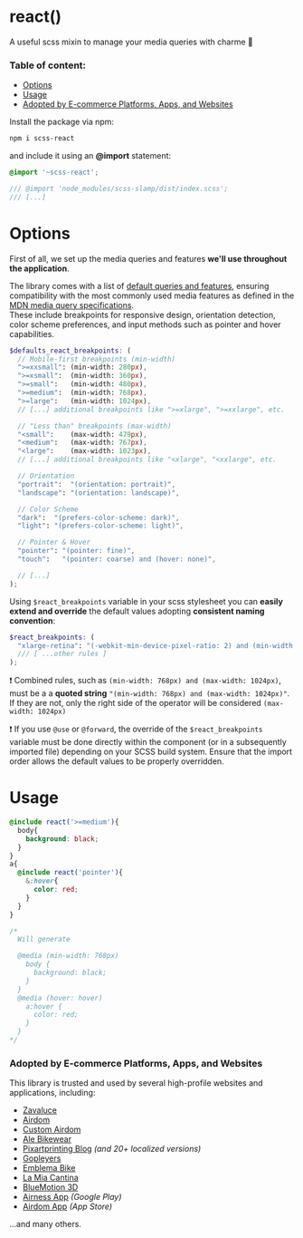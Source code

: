 
# react()
A useful scss mixin to manage your media queries with charme :tophat:

### Table of content:
- [Options](#options)
- [Usage](#usage)
- [Adopted by E-commerce Platforms, Apps, and Websites](#adopted-by-e-commerce-platforms-apps-and-websites)

Install the package via npm:

``` bash
npm i scss-react
```

and include it using an **@import** statement:

``` scss
@import '~scss-react';

/// @import 'node_modules/scss-slamp/dist/index.scss';
/// [...]
```

# Options
First of all, we set up the media queries and features **we'll use throughout the application**.

The library comes with a list of [default queries and features](doc/OPTIONS.md), ensuring compatibility with the most commonly used media features as defined in the [MDN media query specifications](https://developer.mozilla.org/en-US/docs/Web/CSS/@media).  
These include breakpoints for responsive design, orientation detection, color scheme preferences, and input methods such as pointer and hover capabilities.


``` scss
$defaults_react_breakpoints: (
  // Mobile-first breakpoints (min-width)
  ">=xxsmall": (min-width: 280px),
  ">=xsmall":  (min-width: 360px),
  ">=small":   (min-width: 480px),
  ">=medium":  (min-width: 768px),
  ">=large":   (min-width: 1024px),
  // [...] additional breakpoints like ">=xlarge", ">=xxlarge", etc.

  // "Less than" breakpoints (max-width)
  "<small":    (max-width: 479px),
  "<medium":   (max-width: 767px),
  "<large":    (max-width: 1023px),
  // [...] additional breakpoints like "<xlarge", "<xxlarge", etc.

  // Orientation
  "portrait":  "(orientation: portrait)",
  "landscape": "(orientation: landscape)",

  // Color Scheme
  "dark":  "(prefers-color-scheme: dark)",
  "light": "(prefers-color-scheme: light)",

  // Pointer & Hover
  "pointer": "(pointer: fine)",
  "touch":   "(pointer: coarse) and (hover: none)",

  // [...]
);
```

Using `$react_breakpoints` variable in your scss stylesheet you can **easily extend and override** the default values adopting **consistent naming convention**:

``` scss
$react_breakpoints: (
  "xlarge-retina": "(-webkit-min-device-pixel-ratio: 2) and (min-width: 1300px)"
  /// [ ...other rules ]
);
```

❗ Combined rules, such as `(min-width: 768px) and (max-width: 1024px)`, must be a a **quoted string** `"(min-width: 768px) and (max-width: 1024px)"`.
If they are not, only the right side of the operator will be considered `(max-width: 1024px)`

❗ If you use `@use` or `@forward`, the override of the `$react_breakpoints` variable must be done directly within the component (or in a subsequently imported file) depending on your SCSS build system. Ensure that the import order allows the default values to be properly overridden.

# Usage

``` scss
@include react('>=medium'){
  body{
    background: black;
  }
}
a{
  @include react('pointer'){
    &:hover{
      color: red;
    }
  }
}

/*
  Will generate 

  @media (min-width: 768px)
    body {
      background: black;
    }
  }
  @media (hover: hover)
    a:hover {
      color: red;
    }
  }
*/
```

### **Adopted by E-commerce Platforms, Apps, and Websites**

This library is trusted and used by several high-profile websites and applications, including:

- [Zavaluce](https://zavaluce.it/)
- [Airdom](https://airdom.com/)
- [Custom Airdom](https://custom.airdom.com/)
- [Ale Bikewear](https://www.alebikewear.com/)
- [Pixartprinting Blog](https://www.pixartprinting.it/blog/) *(and 20+ localized versions)*
- [Gopleyers](https://gopleyers.com/)
- [Emblema Bike](https://www.emblema.bike/)
- [La Mia Cantina](https://www.lamiacantina.it/)
- [BlueMotion 3D](https://www.bluemotion3d.com/)
- [Airness App](https://play.google.com/store/apps/details?id=eu.airness.appstore) *(Google Play)*
- [Airdom App](https://apps.apple.com/ba/app/airdom/id6447354554) *(App Store)*

...and many others.